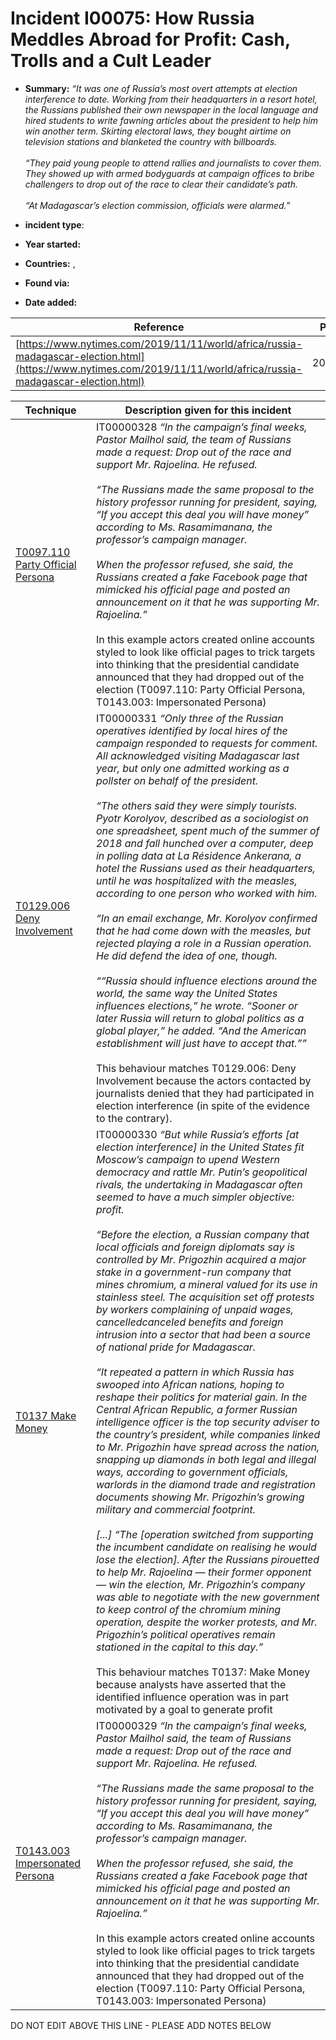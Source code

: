# Incident I00075: How Russia Meddles Abroad for Profit: Cash, Trolls and a Cult Leader

* **Summary:** <i>“It was one of Russia’s most overt attempts at election interference to date. Working from their headquarters in a resort hotel, the Russians published their own newspaper in the local language and hired students to write fawning articles about the president to help him win another term. Skirting electoral laws, they bought airtime on television stations and blanketed the country with billboards.<br><br> “They paid young people to attend rallies and journalists to cover them. They showed up with armed bodyguards at campaign offices to bribe challengers to drop out of the race to clear their candidate’s path.<br><br> “At Madagascar’s election commission, officials were alarmed.”</I>

* **incident type**: 

* **Year started:** 

* **Countries:**  , 

* **Found via:** 

* **Date added:** 


| Reference | Pub Date | Authors | Org | Archive |
| --------- | -------- | ------- | --- | ------- |
| [https://www.nytimes.com/2019/11/11/world/africa/russia-madagascar-election.html](https://www.nytimes.com/2019/11/11/world/africa/russia-madagascar-election.html) | 2019/11/11 | Michael Schwirtz, Gaelle Borgia | New York Times | [https://web.archive.org/web/20240625161319/https://www.nytimes.com/2019/11/11/world/africa/russia-madagascar-election.html](https://web.archive.org/web/20240625161319/https://www.nytimes.com/2019/11/11/world/africa/russia-madagascar-election.html) |

 

| Technique | Description given for this incident |
| --------- | ------------------------- |
| [T0097.110 Party Official Persona](../../generated_pages/techniques/T0097.110.md) | IT00000328 <I>“In the campaign’s final weeks, Pastor Mailhol said, the team of Russians made a request: Drop out of the race and support Mr. Rajoelina. He refused.<br><br> “The Russians made the same proposal to the history professor running for president, saying, “If you accept this deal you will have money” according to Ms. Rasamimanana, the professor’s campaign manager.<br><br> When the professor refused, she said, the Russians created a fake Facebook page that mimicked his official page and posted an announcement on it that he was supporting Mr. Rajoelina.”</i><br><br> In this example actors created online accounts styled to look like official pages to trick targets into thinking that the presidential candidate announced that they had dropped out of the election (T0097.110: Party Official Persona, T0143.003: Impersonated Persona) |
| [T0129.006 Deny Involvement](../../generated_pages/techniques/T0129.006.md) | IT00000331 <i>“Only three of the Russian operatives identified by local hires of the campaign responded to requests for comment. All acknowledged visiting Madagascar last year, but only one admitted working as a pollster on behalf of the president.<br><br> “The others said they were simply tourists. Pyotr Korolyov, described as a sociologist on one spreadsheet, spent much of the summer of 2018 and fall hunched over a computer, deep in polling data at La Résidence Ankerana, a hotel the Russians used as their headquarters, until he was hospitalized with the measles, according to one person who worked with him.<br><br> “In an email exchange, Mr. Korolyov confirmed that he had come down with the measles, but rejected playing a role in a Russian operation. He did defend the idea of one, though.<br><br> ““Russia should influence elections around the world, the same way the United States influences elections,” he wrote. “Sooner or later Russia will return to global politics as a global player,” he added. “And the American establishment will just have to accept that.””</i><br><br> This behaviour matches T0129.006: Deny Involvement because the actors contacted by journalists denied that they had participated in election interference (in spite of the evidence to the contrary). |
| [T0137 Make Money](../../generated_pages/techniques/T0137.md) | IT00000330 <I>“But while Russia’s efforts [at election interference] in the United States fit Moscow’s campaign to upend Western democracy and rattle Mr. Putin’s geopolitical rivals, the undertaking in Madagascar often seemed to have a much simpler objective: profit.<br><br> “Before the election, a Russian company that local officials and foreign diplomats say is controlled by Mr. Prigozhin acquired a major stake in a government-run company that mines chromium, a mineral valued for its use in stainless steel. The acquisition set off protests by workers complaining of unpaid wages, cancelledcanceled benefits and foreign intrusion into a sector that had been a source of national pride for Madagascar.<br><br> “It repeated a pattern in which Russia has swooped into African nations, hoping to reshape their politics for material gain. In the Central African Republic, a former Russian intelligence officer is the top security adviser to the country’s president, while companies linked to Mr. Prigozhin have spread across the nation, snapping up diamonds in both legal and illegal ways, according to government officials, warlords in the diamond trade and registration documents showing Mr. Prigozhin’s growing military and commercial footprint.<br><br> [...] “The [operation switched from supporting the incumbent candidate on realising he would lose the election]. After the Russians pirouetted to help Mr. Rajoelina — their former opponent — win the election, Mr. Prigozhin’s company was able to negotiate with the new government to keep control of the chromium mining operation, despite the worker protests, and Mr. Prigozhin’s political operatives remain stationed in the capital to this day.”</i><br><br> This behaviour matches T0137: Make Money because analysts have asserted that the identified influence operation was in part motivated by a goal to generate profit |
| [T0143.003 Impersonated Persona](../../generated_pages/techniques/T0143.003.md) | IT00000329 <I>“In the campaign’s final weeks, Pastor Mailhol said, the team of Russians made a request: Drop out of the race and support Mr. Rajoelina. He refused.<br><br> “The Russians made the same proposal to the history professor running for president, saying, “If you accept this deal you will have money” according to Ms. Rasamimanana, the professor’s campaign manager.<br><br> When the professor refused, she said, the Russians created a fake Facebook page that mimicked his official page and posted an announcement on it that he was supporting Mr. Rajoelina.”</i><br><br> In this example actors created online accounts styled to look like official pages to trick targets into thinking that the presidential candidate announced that they had dropped out of the election (T0097.110: Party Official Persona, T0143.003: Impersonated Persona) |


DO NOT EDIT ABOVE THIS LINE - PLEASE ADD NOTES BELOW